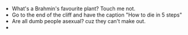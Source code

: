 
- What's a Brahmin's favourite plant? Touch me not. 
- Go to the end of the cliff and have the caption "How to die in 5 steps" 
- Are all dumb people asexual? cuz they can't make out. 
- 